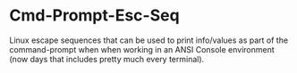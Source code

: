 # Cmd-Prompt-Esc-Seq
Linux escape sequences that can be used to print info/values as part of the command-prompt when when working in an ANSI Console environment (now days that includes pretty much every terminal).
